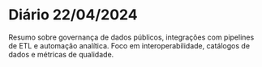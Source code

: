 # Diário 22/04/2024

Resumo sobre governança de dados públicos, integrações com pipelines de ETL e automação analítica.
Foco em interoperabilidade, catálogos de dados e métricas de qualidade.
